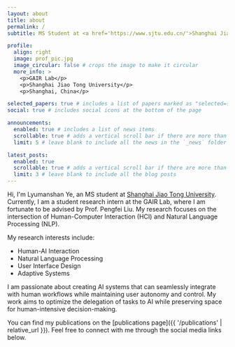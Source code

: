 ```yaml
---
layout: about
title: about
permalink: /
subtitle: MS Student at <a href='https://www.sjtu.edu.cn/'>Shanghai Jiao Tong University</a>. Research Intern at GAIR Lab.

profile:
  align: right
  image: prof_pic.jpg
  image_circular: false # crops the image to make it circular
  more_info: >
    <p>GAIR Lab</p>
    <p>Shanghai Jiao Tong University</p>
    <p>Shanghai, China</p>

selected_papers: true # includes a list of papers marked as "selected={true}"
social: true # includes social icons at the bottom of the page

announcements:
  enabled: true # includes a list of news items
  scrollable: true # adds a vertical scroll bar if there are more than 3 news items
  limit: 5 # leave blank to include all the news in the `_news` folder

latest_posts:
  enabled: true
  scrollable: true # adds a vertical scroll bar if there are more than 3 new posts items
  limit: 3 # leave blank to include all the blog posts
---
```


Hi, I'm Lyumanshan Ye, an MS student at [Shanghai Jiao Tong University](https://www.sjtu.edu.cn/). Currently, I am a student research intern at the GAIR Lab, where I am fortunate to be advised by Prof. Pengfei Liu. My research focuses on the intersection of Human-Computer Interaction (HCI) and Natural Language Processing (NLP).

My research interests include:

- Human-AI Interaction
- Natural Language Processing
- User Interface Design
- Adaptive Systems

I am passionate about creating AI systems that can seamlessly integrate with human workflows while maintaining user autonomy and control. My work aims to optimize the delegation of tasks to AI while preserving space for human-intensive decision-making.

You can find my publications on the [publications page]({{ '/publications' | relative_url }}). Feel free to connect with me through the social media links below.
